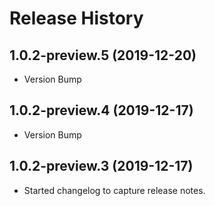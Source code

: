# Release History

## 1.0.2-preview.5 (2019-12-20)
- Version Bump

## 1.0.2-preview.4 (2019-12-17)
- Version Bump

## 1.0.2-preview.3 (2019-12-17)
- Started changelog to capture release notes.